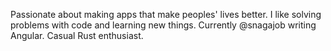 Passionate about making apps that make peoples' lives better. I like solving problems with code and learning new things. Currently @snagajob writing Angular. Casual Rust enthusiast.
